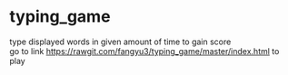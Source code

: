 # typing_game
type displayed words in given amount of time to gain score 
<br>
go to link https://rawgit.com/fangyu3/typing_game/master/index.html to play
